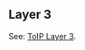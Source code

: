 ## Layer 3

<p class="c8"><span>See: </span><span class="c2"><a class="c3" href="#h.7rbvlbpp8vwp">ToIP Layer 3</a></span><span class="c0">.</span></p>


